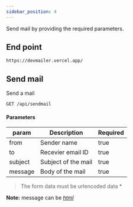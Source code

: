 ```yaml
---
sidebar_position: 4
---
```


Send mail by providing the required parameters.

## End point

```
https://devmailer.vercel.app/
```

## Send mail

Send a mail

```Request
GET /api/sendmail
```

#### Parameters

| param   | Description         | Required |
| ------- | ------------------- | -------- |
| from    | Sender name         | true     |
| to      | Recevier email ID   | true     |
| subject | Subject of the mail | true     |
| message | Body of the mail    | true     |

> The form data must be urlencoded data \*

**Note:** message can be <i><u>html</u></i>
